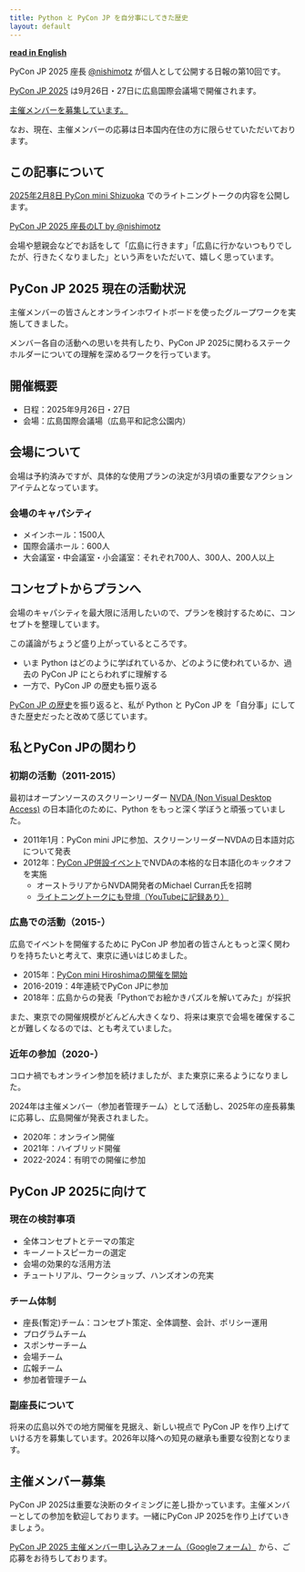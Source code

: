 ```yaml
---
title: Python と PyCon JP を自分事にしてきた歴史
layout: default
---
```


[**read in English**](https://pyconjp-2025-chair.nishimotz.com/2025/02/10/lightning-talk-en.html)

PyCon JP 2025 座長 [@nishimotz](https://d.nishimotz.com/aboutme) が個人として公開する日報の第10回です。

[PyCon JP 2025](https://2025.pycon.jp/) は9月26日・27日に広島国際会議場で開催されます。

[主催メンバーを募集しています。](https://forms.gle/7irqYKhZVj7AY7LfA)

なお、現在、主催メンバーの応募は日本国内在住の方に限らせていただいております。

## この記事について

[2025年2月8日 PyCon mini Shizuoka](https://shizuoka.pycon.jp/2024-continue/info) でのライトニングトークの内容を公開します。

<script async class="docswell-embed" src="https://www.docswell.com/assets/libs/docswell-embed/docswell-embed.min.js" data-src="https://www.docswell.com/slide/5XEGGN/embed" data-aspect="0.5625"></script>

[PyCon JP 2025 座長のLT by @nishimotz](https://www.docswell.com/s/nishimotz/5XEGGN-2025-02-08-174547)

会場や懇親会などでお話をして「広島に行きます」「広島に行かないつもりでしたが、行きたくなりました」という声をいただいて、嬉しく思っています。

## PyCon JP 2025 現在の活動状況

主催メンバーの皆さんとオンラインホワイトボードを使ったグループワークを実施してきました。

メンバー各自の活動への思いを共有したり、PyCon JP 2025に関わるステークホルダーについての理解を深めるワークを行っています。

## 開催概要

- 日程：2025年9月26日・27日
- 会場：広島国際会議場（広島平和記念公園内）

## 会場について

会場は予約済みですが、具体的な使用プランの決定が3月頃の重要なアクションアイテムとなっています。

### 会場のキャパシティ

- メインホール：1500人
- 国際会議ホール：600人
- 大会議室・中会議室・小会議室：それぞれ700人、300人、200人以上

## コンセプトからプランへ

会場のキャパシティを最大限に活用したいので、プランを検討するために、コンセプトを整理しています。

この議論がちょうど盛り上がっているところです。

- いま Python はどのように学ばれているか、どのように使われているか、過去の PyCon JP にとらわれずに理解する
- 一方で、PyCon JP の歴史も振り返る

[PyCon JP の歴史](https://www.pycon.jp/organizer/)を振り返ると、私が Python と PyCon JP を「自分事」にしてきた歴史だったと改めて感じています。

## 私とPyCon JPの関わり

### 初期の活動（2011-2015）

最初はオープンソースのスクリーンリーダー [NVDA (Non Visual Desktop Access)](https://www.nvaccess.org/) の日本語化のために、Python をもっと深く学ぼうと頑張っていました。

- 2011年1月：PyCon mini JPに参加、スクリーンリーダーNVDAの日本語対応について発表
- 2012年：[PyCon JP併設イベント](https://workshop.nvda.jp/)でNVDAの本格的な日本語化のキックオフを実施
  - オーストラリアからNVDA開発者のMichael Curran氏を招聘
  - [ライトニングトークにも登壇（YouTubeに記録あり）](https://www.youtube.com/live/FDOrCsJ76lM?si=8bdcj2gjTApguA56&t=411)

### 広島での活動（2015-）

広島でイベントを開催するために PyCon JP 参加者の皆さんともっと深く関わりを持ちたいと考えて、東京に通いはじめました。

- 2015年：[PyCon mini Hiroshimaの開催を開始](https://hiroshima.pycon.jp/2015/)
- 2016-2019：4年連続でPyCon JPに参加
- 2018年：広島からの発表「Pythonでお絵かきパズルを解いてみた」が採択

また、東京での開催規模がどんどん大きくなり、将来は東京で会場を確保することが難しくなるのでは、とも考えていました。

### 近年の参加（2020-）

コロナ禍でもオンライン参加を続けましたが、また東京に来るようになりました。

2024年は主催メンバー（参加者管理チーム）として活動し、2025年の座長募集に応募し、広島開催が発表されました。

- 2020年：オンライン開催
- 2021年：ハイブリッド開催
- 2022-2024：有明での開催に参加

## PyCon JP 2025に向けて

### 現在の検討事項

- 全体コンセプトとテーマの策定
- キーノートスピーカーの選定
- 会場の効果的な活用方法
- チュートリアル、ワークショップ、ハンズオンの充実

### チーム体制

- 座長(暫定)チーム：コンセプト策定、全体調整、会計、ポリシー運用
- プログラムチーム
- スポンサーチーム
- 会場チーム
- 広報チーム
- 参加者管理チーム

### 副座長について

将来の広島以外での地方開催を見据え、新しい視点で PyCon JP を作り上げていける方を募集しています。2026年以降への知見の継承も重要な役割となります。

## 主催メンバー募集

PyCon JP 2025は重要な決断のタイミングに差し掛かっています。主催メンバーとしての参加を歓迎しております。一緒にPyCon JP 2025を作り上げていきましょう。

[PyCon JP 2025 主催メンバー申し込みフォーム（Googleフォーム）](https://forms.gle/7irqYKhZVj7AY7LfA) から、ご応募をお待ちしております。
